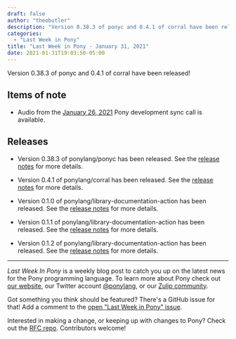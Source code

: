```yaml
---
draft: false
author: "theobutler"
description: "Version 0.38.3 of ponyc and 0.4.1 of corral have been released!"
categories:
  - "Last Week in Pony"
title: "Last Week in Pony - January 31, 2021"
date: 2021-01-31T19:03:50-05:00
---
```


Version 0.38.3 of ponyc and 0.4.1 of corral have been released!
<!--more-->

## Items of note

- Audio from the [January 26, 2021](https://sync-recordings.ponylang.io/r/2021_01_26.m4a) Pony development sync call is available.

## Releases

- Version 0.38.3 of ponylang/ponyc has been released.
See the [release notes](https://github.com/ponylang/ponyc/releases/tag/0.38.3) for more details.

- Version 0.4.1 of ponylang/corral has been released.
See the [release notes](https://github.com/ponylang/corral/releases/tag/0.4.1) for more details.

- Version 0.1.0 of ponylang/library-documentation-action has been released.
See the [release notes](https://github.com/ponylang/library-documentation-action/releases/tag/0.1.0) for more details.

- Version 0.1.1 of ponylang/library-documentation-action has been released.
See the [release notes](https://github.com/ponylang/library-documentation-action/releases/tag/0.1.1) for more details.

- Version 0.1.2 of ponylang/library-documentation-action has been released.
See the [release notes](https://github.com/ponylang/library-documentation-action/releases/tag/0.1.2) for more details.

---

_Last Week In Pony_ is a weekly blog post to catch you up on the latest news for the Pony programming language. To learn more about Pony check out [our website](https://ponylang.io), our Twitter account [@ponylang](https://twitter.com/ponylang), or our [Zulip community](https://ponylang.zulipchat.com).

Got something you think should be featured? There's a GitHub issue for that! Add a comment to the [open "Last Week in Pony" issue](https://github.com/ponylang/ponylang.github.io/issues?q=is%3Aissue+is%3Aopen+label%3Alast-week-in-pony).

Interested in making a change, or keeping up with changes to Pony? Check out the [RFC repo](https://github.com/ponylang/rfcs). Contributors welcome!
